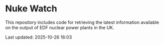 # Nuke Watch

This repository includes code for retrieving the latest information available on the output of EDF nuclear power plants in the UK.

Last updated: 2025-10-26 16:03